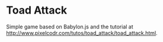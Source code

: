 # Toad Attack
Simple game based on Babylon.js and the tutorial at http://www.pixelcodr.com/tutos/toad_attack/toad_attack.html.
